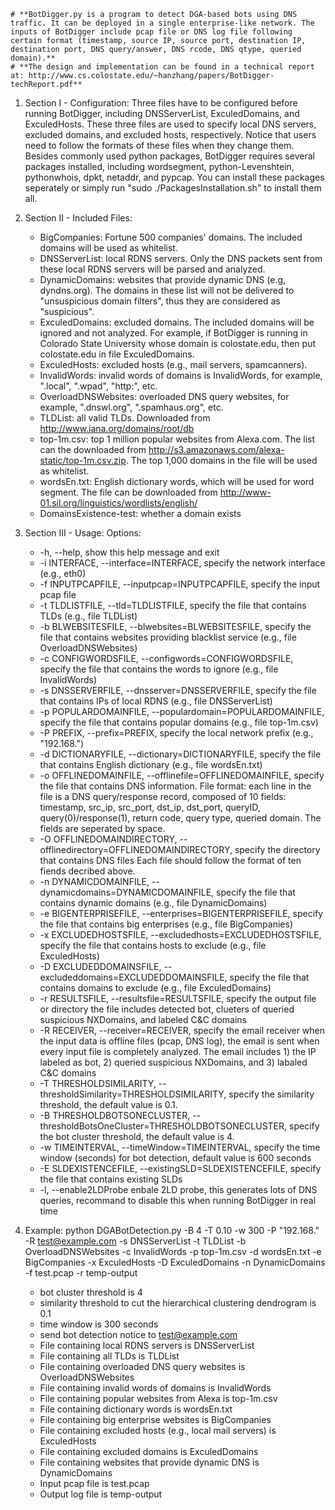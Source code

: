 
	# **BotDigger.py is a program to detect DGA-based bots using DNS traffic. It can be deployed in a single enterprise-like network. The inputs of BotDigger include pcap file or DNS log file following certain format (timestamp, source IP, source port, destination IP, destination port, DNS query/answer, DNS rcode, DNS qtype, queried domain).**
	# **The design and implementation can be found in a technical report at: http://www.cs.colostate.edu/~hanzhang/papers/BotDigger-techReport.pdf**

1. Section I - Configuration:
	Three files have to be configured before running BotDigger, including DNSServerList, ExculedDomains, and ExculedHosts. These three files are used to specify local DNS servers, excluded domains, and excluded hosts, respectively. Notice that users need to follow the formats of these files when they change them.
	Besides commonly used python packages, BotDigger requires several packages installed, including wordsegment, python-Levenshtein, pythonwhois, dpkt, netaddr, and pypcap. You can install these packages seperately or simply run "sudo ./PackagesInstallation.sh" to install them all.

2. Section II - Included Files:
	* BigCompanies: Fortune 500 companies' domains. The included domains will be used as whitelist.
	* DNSServerList: local RDNS servers. Only the DNS packets sent from these local RDNS servers will be parsed and analyzed.
	* DynamicDomains: websites that provide dynamic DNS (e.g, dyndns.org). The domains in these list will not be delivered to "unsuspicious domain filters", thus they are considered as "suspicious". 
	* ExculedDomains: excluded domains. The included domains will be ignored and not analyzed. For example, if BotDigger is running in Colorado State University whose domain is colostate.edu, then put colostate.edu in file ExculedDomains.
	* ExculedHosts: excluded hosts (e.g., mail servers, spamcanners).
	* InvalidWords: invalid words of domains is InvalidWords, for example, ".local", ".wpad", "http:", etc.
	* OverloadDNSWebsites: overloaded DNS query websites, for example, ".dnswl.org", ".spamhaus.org", etc.
	* TLDList: all valid TLDs. Downloaded from http://www.iana.org/domains/root/db
	* top-1m.csv: top 1 million popular websites from Alexa.com. The list can the downloaded from http://s3.amazonaws.com/alexa-static/top-1m.csv.zip. The top 1,000 domains in the file will be used as whitelist.
	* wordsEn.txt: English dictionary words, which will be used for word segment. The file can be downloaded from http://www-01.sil.org/linguistics/wordlists/english/
	* DomainsExistence-test: whether a domain exists

3. Section III - Usage:
Options:
	* -h, --help, show this help message and exit
	* -i INTERFACE, --interface=INTERFACE,
                specify the network interface (e.g., eth0)
	* -f INPUTPCAPFILE, --inputpcap=INPUTPCAPFILE,
                specify the input pcap file
  	* -t TLDLISTFILE, --tld=TLDLISTFILE,
                specify the file that contains TLDs (e.g., file TLDList)
  	* -b BLWEBSITESFILE, --blwebsites=BLWEBSITESFILE,
                specify the file that contains websites providing blacklist service (e.g., file OverloadDNSWebsites)
  	* -c CONFIGWORDSFILE, --configwords=CONFIGWORDSFILE,
                specify the file that contains the words to ignore (e.g., file InvalidWords)
  	* -s DNSSERVERFILE, --dnsserver=DNSSERVERFILE,
                specify the file that contains IPs of local RDNS (e.g., file DNSServerList)
  	* -p POPULARDOMAINFILE, --populardomain=POPULARDOMAINFILE,
                specify the file that contains popular domains (e.g., file top-1m.csv)
  	* -P PREFIX, --prefix=PREFIX,
                specify the local network prefix (e.g., "192.168.")
  	* -d DICTIONARYFILE, --dictionary=DICTIONARYFILE,
                specify the file that contains English dictionary (e.g., file wordsEn.txt)
  	* -o OFFLINEDOMAINFILE, --offlinefile=OFFLINEDOMAINFILE,
                specify the file that contains DNS information.
		File format: each line in the file is a DNS query/response record, composed of 10 fields: timestamp, src_ip, src_port, dst_ip, dst_port, queryID, query(0)/response(1), return code, query type, queried domain. The fields are seperated by space. 
  	* -O OFFLINEDOMAINDIRECTORY, --offlinedirectory=OFFLINEDOMAINDIRECTORY,
                specify the directory that contains DNS files
		Each file should follow the format of ten fiends decribed above.
  	* -n DYNAMICDOMAINFILE, --dynamicdomains=DYNAMICDOMAINFILE,
                specify the file that contains dynamic domains (e.g., file DynamicDomains)
  	* -e BIGENTERPRISEFILE, --enterprises=BIGENTERPRISEFILE,
                specify the file that contains big enterprises (e.g., file BigCompanies)
  	* -x EXCLUDEDHOSTSFILE, --excludedhosts=EXCLUDEDHOSTSFILE,
                specify the file that contains hosts to exclude (e.g., file ExculedHosts)
  	* -D EXCLUDEDDOMAINSFILE, --excludeddomains=EXCLUDEDDOMAINSFILE,
                specify the file that contains domains to exclude (e.g., file ExculedDomains)
  	* -r RESULTSFILE, --resultsfile=RESULTSFILE,
                specify the output file or directory
		the file includes detected bot, clueters of queried suspicious NXDomains, and labeled C&C domains
  	* -R RECEIVER, --receiver=RECEIVER,
                specify the email receiver when the input data is offline files (pcap, DNS log), the email is sent when every input file is completely analyzed. The email includes 1) the IP labeled as bot, 2) queried suspicious NXDomains, and 3) labaled C&C domains
  	* -T THRESHOLDSIMILARITY, --thresholdSimilarity=THRESHOLDSIMILARITY,
                specify the similarity threshold, the default value is 0.1.
  	* -B THRESHOLDBOTSONECLUSTER, --thresholdBotsOneCluster=THRESHOLDBOTSONECLUSTER,
                specify the bot cluster threshold, the default value is 4.
  	* -w TIMEINTERVAL, --timeWindow=TIMEINTERVAL,
  		specify the time window (seconds) for bot detection, default value is 600 seconds
  	* -E SLDEXISTENCEFILE, --existingSLD=SLDEXISTENCEFILE,
		specify the file that contains existing SLDs
  	* -l, --enable2LDProbe  enbale 2LD probe, this generates lots of DNS queries, recommand to disable this when running BotDigger in real time

4. Example:
python DGABotDetection.py -B 4 -T 0.10 -w 300 -P "192.168." -R test@example.com -s DNSServerList -t TLDList -b OverloadDNSWebsites -c InvalidWords -p top-1m.csv -d wordsEn.txt -e BigCompanies -x ExculedHosts -D ExculedDomains -n DynamicDomains -f test.pcap -r temp-output
	- bot cluster threshold is 4
	- similarity threshold to cut the hierarchical clustering dendrogram is 0.1
	- time window is 300 seconds
	- send bot detection notice to test@example.com
	- File containing local RDNS servers is DNSServerList
	- File containing all TLDs is TLDList
	- File containing overloaded DNS query websites is OverloadDNSWebsites
	- File containing invalid words of domains is InvalidWords
	- File containing popular websites from Alexa is top-1m.csv
	- File containing dictionary words is wordsEn.txt
	- File containing big enterprise websites is BigCompanies
	- File containing excluded hosts (e.g., local mail servers) is ExculedHosts
	- File containing excluded domains is ExculedDomains
	- File containing websites that provide dynamic DNS is DynamicDomains
	- Input pcap file is test.pcap
	- Output log file is temp-output
